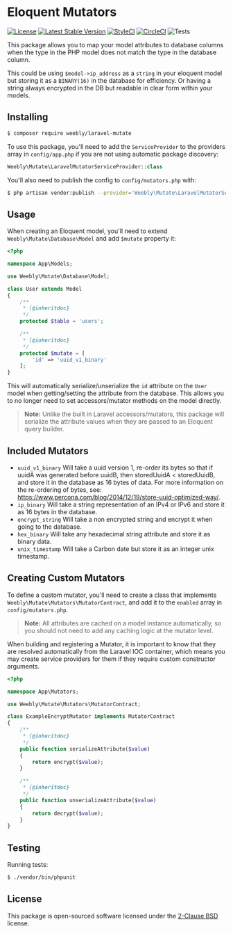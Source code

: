 Eloquent Mutators
=================

[![License](https://img.shields.io/packagist/l/Weebly/laravel-mutate.svg)](https://packagist.org/packages/weebly/laravel-mutate)
[![Latest Stable Version](https://img.shields.io/packagist/v/Weebly/laravel-mutate.svg)](https://packagist.org/packages/weebly/laravel-mutate)
[![StyleCI](https://styleci.io/repos/102659341/shield?branch=master)](https://styleci.io/repos/102659341)
[![CircleCI](https://circleci.com/gh/Weebly/laravel-mutate/tree/master.svg?style=shield)](https://circleci.com/gh/Weebly/laravel-mutate)
![Tests](https://github.com/Weebly/laravel-mutate/actions/workflows/test.yaml/badge.svg)


This package allows you to map your model attributes to database columns when the type in the PHP model does not match the type in the database column.

This could be using `$model->ip_address` as a `string` in your eloquent model but storing it as a `BINARY(16)` in the database for efficiency. Or having a string always encrypted in the DB but readable in clear form within your models.

Installing
----------

```bash
$ composer require weebly/laravel-mutate
```

To use this package, you'll need to add the `ServiceProvider` to the providers array
in `config/app.php` if you are not using automatic package discovery:

```php
Weebly\Mutate\LaravelMutatorServiceProvider::class

```

You'll also need to publish the config to `config/mutators.php` with:

```bash
$ php artisan vendor:publish --provider='Weebly\Mutate\LaravelMutatorServiceProvider'

```

Usage
-----

When creating an Eloquent model, you'll need to extend `Weebly\Mutate\Database\Model`
and add `$mutate` property it:

```php
<?php

namespace App\Models;

use Weebly\Mutate\Database\Model;

class User extends Model
{
    /**
     * {@inheritdoc}
     */
    protected $table = 'users';

    /**
     * {@inheritdoc}
     */
    protected $mutate = [
        'id' => 'uuid_v1_binary'
    ];
}
```

This will automatically serialize/unserialize the `id` attribute on the `User` model when
getting/setting the attribute from the database. This allows you to no longer need to set
accessors/mutator methods on the model directly.

> **Note:**  Unlike the built in Laravel accessors/mutators,
this package will serialize the attribute values when they are passed to an Eloquent query builder.

Included Mutators
-----------------

- `uuid_v1_binary` Will take a uuid version 1, re-order its bytes so that if uuidA was generated before uuidB, then storedUuidA < storedUuidB, and store it in the database as 16 bytes of data. For more information on the re-ordering of bytes, see: https://www.percona.com/blog/2014/12/19/store-uuid-optimized-way/.
- `ip_binary` Will take a string representation of an IPv4 or IPv6 and store it as 16 bytes in the database.
- `encrypt_string` Will take a non encrypted string and encrypt it when going to the database.
- `hex_binary` Will take any hexadecimal string attribute and store it as binary data.
- `unix_timestamp` Will take a Carbon date but store it as an integer unix timestamp.

Creating Custom Mutators
------------------------

To define a custom mutator, you'll need to create a class that implements
`Weebly\Mutate\Mutators\MutatorContract`, and add it to the `enabled` array in `config/mutators.php`.

> **Note:** All attributes are cached on a model instance automatically, so you should not need to add
any caching logic at the mutator level.

When building and registering a Mutator, it is important to know that they
are resolved automatically from the Laravel IOC container, which means you may create
service providers for them if they require custom constructor arguments.

```php
<?php

namespace App\Mutators;

use Weebly\Mutate\Mutators\MutatorContract;

class ExampleEncryptMutator implements MutatorContract
{
    /**
     * {@inheritdoc}
     */
    public function serializeAttribute($value)
    {
        return encrypt($value);
    }

    /**
     * {@inheritdoc}
     */
    public function unserializeAttribute($value)
    {
        return decrypt($value);
    }
}
```

Testing
-------

Running tests:

```bash
$ ./vendor/bin/phpunit
```

License
-------

This package is open-sourced software licensed under the [2-Clause BSD](https://opensource.org/licenses/BSD-2-Clause) license.
